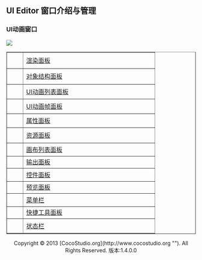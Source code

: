 ## UI Editor 窗口介绍与管理

### UI动画窗口
![](img/3-2-1-img-01.png)

      
<table width="366" border="1" cellspacing="0" cellpadding="0" >
		  <tr>
		    <td width="26" height="43" align="center"><img src="style/b1.png" alt="" /></td>
		    <td width="334"><a href="3-2-2UIEditor-Panel-Render.md">渲染面板</a></td>
	      </tr>
		  <tr>
		    <td height="42" align="center"><img src="style/b2.png" alt="" /></td>
		    <td><a href="3-2-3UIEditor-Panel-ObjectStructure.md">对象结构面板</a></td>
	      </tr>
		  <tr>
		    <td height="39" align="center"><img src="style/b3.png" alt="" /></td>
		    <td><a href="3-2-4UIEditor-Panel-UIAnimationList.md">UI动画列表面板</a></td>
	      </tr>
            <tr>
		    <td height="39" align="center"><img src="style/b4.png" alt="" /></td>
		    <td><a href="3-2-5UIEditor-Panel-UIAnimationFrame.md">UI动画帧面板</a></td>
	      </tr>
		  <tr>
		    <td height="37" align="center"><img src="style/b5.png" alt="" /></td>
		    <td><a href="3-2-6UIEditor-Panel-Properties.md">属性面板</a></td>
	      </tr>
		  <tr>
		    <td height="41" align="center"><img src="style/b6.png" alt="" /></td>
		    <td><a href="3-2-7UIEditor-Panel-Resource.md">资源面板</a></td>
	      </tr>
		  <tr>
		    <td height="35" align="center"><img src="style/b7.png" alt="" /></td>
		    <td><a href="3-2-8UIEditor-Panel-CanvasList.md">画布列表面板</a></td>
	      </tr>
		  <tr>
		    <td height="32" align="center"><img src="style/b8.png" alt="" /></td>
		    <td><a href="3-2-9UIEditor-Panel-Output.md">输出面板</a></td>
	      </tr>
		  <tr>
		    <td height="35" align="center"><img src="style/b9.png" alt="" /></td>
		    <td><a href="3-2-10UIEditor-Panel-Widget.md">控件面板</a></td>
	      </tr>
           <tr>
		    <td height="32" align="center"><img src="style/b10.png" alt="" /></td>
		    <td><a href="3-2-11UIEditor-Panel-Preview.md">预览面板</a></td>
	      </tr>
		  <tr>
		    <td height="35" align="center"><img src="style/b11.png" alt="" /></td>
		    <td><a href="3-2-12UIEditor-Panel-Menu.md">菜单栏</a></td>
	      </tr>
           <tr>
		    <td height="32" align="center"><img src="style/b12.png" alt="" /></td>
		    <td><a href="3-2-13UIEditor-Panel-ExpressTools.md">快捷工具面板</a></td>
	      </tr>
		   <tr>
		    <td height="39" align="center"><img src="style/b13.png" alt="" /></td>
		    <td><a href="3-2-14UIEditor-Panel-StatusBar.md">状态栏</a></td>
	      </tr>
</table>

<center>Copyright © 2013 [CocoStudio.org](http://www.cocostudio.org ""). All Rights Reserved. 版本:1.4.0.0</center>